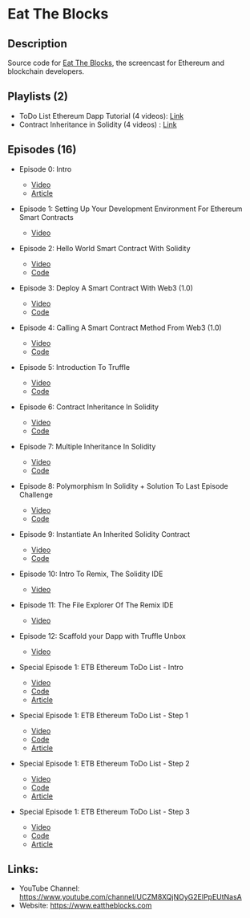 # Eat The Blocks

## Description
Source code for [Eat The Blocks](https://www.youtube.com/c/EatTheBlocks), the screencast for Ethereum and blockchain developers.

## Playlists (2)
* ToDo List Ethereum Dapp Tutorial (4 videos): [Link](https://www.youtube.com/playlist?list=PLbbtODcOYIoGfbrnfxgwva0Fktju0L449)
* Contract Inheritance in Solidity (4 videos) : [Link](https://www.youtube.com/playlist?list=PLbbtODcOYIoH2Dvos3Jhy48kKfYO-o0We)

## Episodes (16)

* Episode 0: Intro
    - [Video](https://www.youtube.com/watch?v=S4Q9T4EZjSs)
    - [Article](https://eattheblocks.com/genesis-post-episode1)
* Episode 1: Setting Up Your Development Environment For Ethereum Smart Contracts
    - [Video](https://www.youtube.com/watch?v=yIfq1mT2saM&t=1s)
* Episode 2: Hello World Smart Contract With Solidity
    - [Video](https://www.youtube.com/watch?v=XUOqw8duupw&t=3s)
    - [Code](https://github.com/jklepatch/eattheblocks/tree/master/episode2)
* Episode 3: Deploy A Smart Contract With Web3 (1.0)
    - [Video](https://www.youtube.com/watch?v=eyETb2Ib2pk&t=7s)
    - [Code](https://github.com/jklepatch/eattheblocks/tree/master/episode3)
* Episode 4: Calling A Smart Contract Method From Web3 (1.0)
    - [Video](https://www.youtube.com/watch?v=hr68GNEhHhg)
    - [Code](https://github.com/jklepatch/eattheblocks/tree/master/episode4)
* Episode 5: Introduction To Truffle
    - [Video](https://www.youtube.com/watch?v=M-w6dDDhu6w&t=3s)
    - [Code](https://github.com/jklepatch/eattheblocks/tree/master/episode5)
* Episode 6: Contract Inheritance In Solidity
    - [Video](https://www.youtube.com/watch?v=BIHNMvbqr0k&t=13s)
    - [Code](https://github.com/jklepatch/eattheblocks/tree/master/episode6)
* Episode 7: Multiple Inheritance In Solidity
    - [Video](https://www.youtube.com/watch?v=D9YFgLfK9uc&t=2s)
    - [Code](https://github.com/jklepatch/eattheblocks/tree/master/episode7)
* Episode 8: Polymorphism In Solidity + Solution To Last Episode Challenge
    - [Video](https://www.youtube.com/watch?v=NN7Q4hO6wXM&t=4s)
    - [Code](https://github.com/jklepatch/eattheblocks/tree/master/episode8)
* Episode 9: Instantiate An Inherited Solidity Contract
    - [Video](https://www.youtube.com/watch?v=YBSD1z96Tic)
    - [Code](https://github.com/jklepatch/eattheblocks/tree/master/episode9)
* Episode 10: Intro To Remix, The Solidity IDE
    - [Video](https://youtu.be/4CsH5xTxhSA)
* Episode 11: The File Explorer Of The Remix IDE
    - [Video](https://youtu.be/xKzNNh_Lc8k)
* Episode 12: Scaffold your Dapp with Truffle Unbox 
    - [Video](https://youtu.be/LlVj1wAEMAU)
* Special Episode 1: ETB Ethereum ToDo List - Intro
    - [Video](https://www.youtube.com/watch?v=-1c5hb_Y2MM&t=1s)
    - [Code](https://github.com/jklepatch/eattheblocks/tree/master/special-episode-1/finished)
    - [Article](https://eattheblocks.com/etb-ethereum-todo-list-app-special-episode-1) 

* Special Episode 1: ETB Ethereum ToDo List - Step 1
    - [Video](https://www.youtube.com/watch?v=-1c5hb_Y2MM)
    - [Code](https://github.com/jklepatch/eattheblocks/tree/master/special-episode-1/step1)
    - [Article](https://eattheblocks.com/todo-list-ethereum-dapp-step1-special-episode-1)
* Special Episode 1: ETB Ethereum ToDo List - Step 2
    - [Video](https://www.youtube.com/watch?v=xd-9h0sLRAI)
    - [Code](https://github.com/jklepatch/eattheblocks/tree/master/special-episode-1/step2)
    - [Article](https://eattheblocks.com/todo-list-ethereum-dapp-step2-special-episode-1)
* Special Episode 1: ETB Ethereum ToDo List - Step 3
    - [Video](https://youtu.be/82LeAnXe3SE)
    - [Code](https://github.com/jklepatch/eattheblocks/tree/master/special-episode-1/step3)
    - [Article](https://eattheblocks.com/todo-list-ethereum-dapp-step3-special-episode-1)
## Links:

* YouTube Channel: https://www.youtube.com/channel/UCZM8XQjNOyG2ElPpEUtNasA
* Website: https://www.eattheblocks.com

